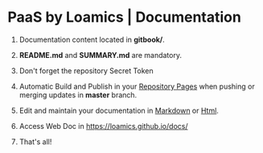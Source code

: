 # PaaS by Loamics | Documentation

1. Documentation content located in **gitbook/**.

1. **README.md** and **SUMMARY.md** are mandatory.

1. Don't forget the repository Secret Token

1. Automatic Build and Publish in your [Repository Pages](https://pages.github.com/) when pushing or merging updates in **master** branch.

1. Edit and maintain your documentation in [Markdown](https://www.markdownguide.org/) or [Html](https://www.w3schools.com/html/).

1. Access Web Doc in https://loamics.github.io/docs/

1. That's all!
